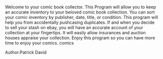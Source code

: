 Welcome to your comic book collector.  This Program will allow you to keep an accurate inventory to your beloved comic book collection.
You can sort your comic inventory by publisher, date, title, or condition.  This program will help you from accidentally 
pushcasing duplicates.  If and when you decide to sell your stash on ebay, you will have an accurate account of your collection
at your fingertips.  It will easily allow insurances and auction houses appraise your collection.  Enjoy this program so you can have
more time to enjoy your comics.
comics

Author:Patrick David
